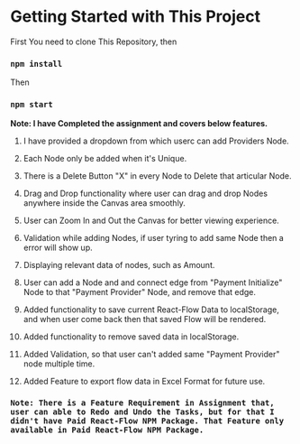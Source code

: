# Getting Started with This Project

First You need to clone This Repository, then
### `npm install`

Then
### `npm start`

**Note: I have Completed the assignment and covers below features.**

1. I have provided a dropdown from which userc can add Providers Node.

2. Each Node only be added when it's Unique.

3. There is a Delete Button "X" in every Node to Delete that articular Node.

4. Drag and Drop functionality where user can drag and drop Nodes anywhere inside the Canvas area smoothly.

5. User can Zoom In and Out the Canvas for better viewing experience.

6. Validation while adding Nodes, if user tyring to add same Node then a error will show up.

7. Displaying relevant data of nodes, such as Amount.

8. User can add a Node and and connect edge from "Payment Initialize" Node to that "Payment Provider" Node, and remove that edge.

9. Added functionality to save current React-Flow Data to localStorage, and when user come back then that saved Flow will be rendered.

10. Added functionality to remove saved data in localStorage.

11. Added Validation, so that user can't added same "Payment Provider" node multiple time.

12. Added Feature to export flow data in Excel Format for future use.

### `Note: There is a Feature Requirement in Assignment that, user can able to Redo and Undo the Tasks, but for that I didn't have Paid React-Flow NPM Package. That Feature only available in Paid React-Flow NPM Package.`
